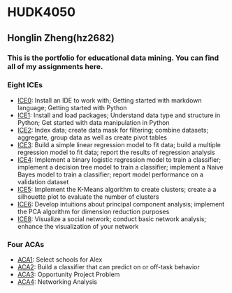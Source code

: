 # HUDK4050
## Honglin Zheng(hz2682)

### This is the portfolio for educational data mining. You can find all of my assignments here.

### Eight ICEs
- [ICE0](https://github.com/HonglinZheng/HUDK4050/blob/main/ICE0.ipynb): Install an IDE to work with; Getting started with markdown language; Getting started with Python
- [ICE1](https://github.com/HonglinZheng/HUDK4050/blob/main/ICE1.ipynb): Install and load packages; Understand data type and structure in Python; Get started with data manipulation in Python
- [ICE2](https://github.com/HonglinZheng/HUDK4050/blob/main/ICE2.ipynb): Index data; create data mask for filtering; combine datasets; aggregate, group data as well as create pivot tables
- [ICE3](https://github.com/HonglinZheng/HUDK4050/blob/main/ICE3.ipynb): Build a simple linear regression model to fit data; build a multiple regression model to fit data; report the results of regression analysis
- [ICE4](https://github.com/HonglinZheng/HUDK4050/blob/main/ICE4.ipynb): Implement a binary logistic regression model to train a classifier; implement a decision tree model to train a classifier; implement a Naive Bayes model to train a classifier; report model performance on a validation dataset
- [ICE5](https://github.com/HonglinZheng/HUDK4050/blob/main/ICE5.ipynb): Implement the K-Means algorithm to create clusters; create a a silhouette plot to evaluate the number of clusters
- [ICE6](https://github.com/HonglinZheng/HUDK4050/blob/main/ICE6.ipynb): Develop intuitions about principal component analysis; implement the PCA algorithm for dimension reduction purposes
- [ICE8](https://github.com/HonglinZheng/HUDK4050/blob/main/ICE8.ipynb): Visualize a social network; conduct basic network analysis; enhance the visualization of your network

### Four ACAs
- [ACA1](https://github.com/HonglinZheng/HUDK4050/blob/main/ACA1.ipynb):  Select schools for Alex
- [ACA2](https://github.com/HonglinZheng/HUDK4050/blob/main/ACA2.ipynb):  Build a classifier that can predict on or off-task behavior
- [ACA3](https://github.com/HonglinZheng/HUDK4050/blob/main/ACA3.ipynb):  Opportunity Project Problem
- [ACA4](https://github.com/HonglinZheng/HUDK4050/blob/main/ACA4.ipynb):  Networking Analysis
